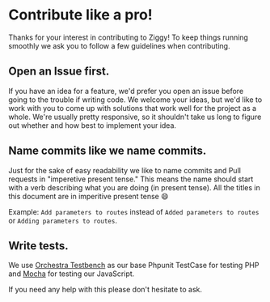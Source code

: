 # Contribute like a pro!

Thanks for your interest in contributing to Ziggy! To keep things running smoothly we ask you to follow a few guidelines when contributing.

## Open an Issue first.

If you have an idea for a feature, we'd prefer you open an issue before going to the trouble if writing code. We welcome your ideas, but we'd like to work with you to come up with solutions that work well for the project as a whole. We're usually pretty responsive, so it shouldn't take us long to figure out whether and how best to implement your idea.

## Name commits like we name commits.

Just for the sake of easy readability we like to name commits and Pull requests in "imperetive present tense." This means the name should start with a verb describing what you are doing (in present tense). All the titles in this document are in imperitive present tense :smile:

Example: `Add parameters to routes` instead of `Added parameters to routes` or `Adding parameters to routes`. 

## Write tests.

We use [Orchestra Testbench](http://orchestraplatform.com/docs/latest/components/testbench/) as our base Phpunit TestCase for testing PHP and [Mocha](https://mochajs.org) for testing our JavaScript.

If you need any help with this please don't hesitate to ask.


